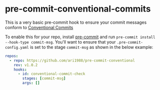 # pre-commit-conventional-commits

This is a very basic pre-commit hook to ensure your commit messages conform to [Conventional Commits](https://www.conventionalcommits.org/)

To enable this for your repo, install [pre-commit](https://pre-commit.com/#install) and run `pre-commit install --hook-type commit-msg`. You'll want to ensure that your `.pre-commit-config.yaml` is set to the stage `commit-msg` as shown in the below example:

```yaml
repos:
  - repo: https://github.com/ari1988/pre-commit-conventional
    rev: v1.0.2
    hooks:
      - id: conventional-commit-check
        stages: [commit-msg]
        args: []

```

